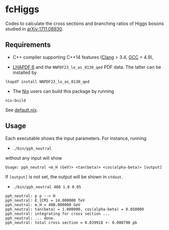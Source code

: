# fcHiggs

Codes to calculate the cross sections and branching ratios of Higgs bosons studied in [arXiv:1711.08930](https://arxiv.org/abs/1711.08930).

## Requirements

* C++ compiler supporting C++14 features ([Clang](http://clang.llvm.org/cxx_status.html) > 3.4, [GCC](https://gcc.gnu.org/projects/cxx-status.html) > 4.9),

* [LHAPDF 6](http://lhapdf.hepforge.org/) and the `NNPDF23_lo_as_0130_qed` PDF data. The latter can be installed by

```
lhapdf install NNPDF23_lo_as_0130_qed
```

* The [Nix](https://nixos.org/nix/) users can build this package by running

```
nix-build
```

See [default.nix](./default.nix).

## Usage

Each executable shows the input parameters. For instance, running

* `./bin/pph_neutral`

without any input will show

```
Usage: pph_neutral <m_H (GeV)> <tan(beta)> <cos(alpha-beta)> [output]
```

If `[output]` is not set, the output will be shown in `stdout`.

* `./bin/pph_neutral 400 1.0 0.05`

```
pph_neutral: p p --> H
pph_neutral: E_{CM} = 14.000000 TeV
pph_neutral: m_H = 400.000000 GeV
pph_neutral: tan(beta) = 1.000000, cos(alpha-beta) = 0.050000
pph_neutral: integrating for cross section ...
pph_neutral: ... done.
pph_neutral: total cross section = 0.039918 +- 0.000790 pb
```
